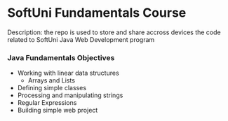 # SoftUni Fundamentals Course
Description: the repo is used to store and share accross devices the code related to SoftUni Java Web Development program 

### Java Fundamentals Objectives
- Working with linear data structures
  -	Arrays and Lists
-	Defining simple classes
-	Processing and manipulating strings
-	Regular Expressions
-	Building simple web project










